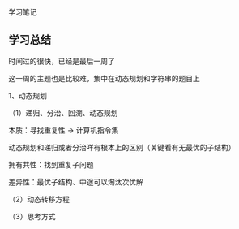 学习笔记

## 学习总结
时间过的很快，已经是最后一周了

这一周的主题也是比较难，集中在动态规划和字符串的题目上

1、动态规划

（1）递归、分治、回溯、动态规划
 
 本质：寻找重复性 -> 计算机指令集
 
 动态规划和递归或者分治咩有根本上的区别（关键看有无最优的子结构）
 
 拥有共性：找到重复子问题
 
 差异性：最优子结构、中途可以淘汰次优解

（2）动态转移方程

（3）思考方式